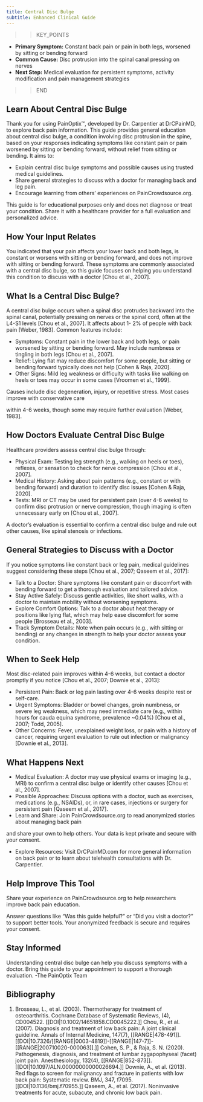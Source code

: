 ```yaml
---
title: Central Disc Bulge
subtitle: Enhanced Clinical Guide
---
```


>>KEY_POINTS
- **Primary Symptom:** Constant back pain or pain in both legs, worsened by sitting or bending forward
- **Common Cause:** Disc protrusion into the spinal canal pressing on nerves
- **Next Step:** Medical evaluation for persistent symptoms, activity modification and pain management strategies
>>END

## Learn About Central Disc Bulge
Thank you for using PainOptix™, developed by Dr. Carpentier at DrCPainMD, to explore back pain information. This guide provides general education about central disc bulge, a condition involving disc protrusion in the spine, based on your responses indicating symptoms like constant pain or pain worsened by sitting or bending forward, without relief from sitting or bending. It aims to:
- Explain central disc bulge symptoms and possible causes using trusted medical guidelines.
- Share general strategies to discuss with a doctor for managing back and leg pain.
- Encourage learning from others’ experiences on PainCrowdsource.org.

This guide is for educational purposes only and does not diagnose or treat your condition. Share it with a healthcare provider for a full evaluation and personalized advice.
## How Your Input Relates
You indicated that your pain affects your lower back and both legs, is constant or worsens with sitting or bending forward, and does not improve with sitting or bending forward. These symptoms are commonly associated with a central disc bulge, so this guide focuses on helping you understand this condition to discuss with a doctor [Chou et al., 2007].
## What Is a Central Disc Bulge?

A central disc bulge occurs when a spinal disc protrudes backward into the spinal canal, potentially pressing on nerves or the spinal cord, often at the L4-S1 levels [Chou et al., 2007]. It affects about 1-
2% of people with back pain [Weber, 1983]. Common features include:
- Symptoms: Constant pain in the lower back and both legs, or pain worsened by sitting or bending
forward. May include numbness or tingling in both legs [Chou et al., 2007].
- Relief: Lying flat may reduce discomfort for some people, but sitting or bending forward typically
does not help [Cohen & Raja, 2020].
- Other Signs: Mild leg weakness or difficulty with tasks like walking on heels or toes may occur in
some cases [Vroomen et al., 1999].

Causes include disc degeneration, injury, or repetitive stress. Most cases improve with conservative care

within 4-6 weeks, though some may require further evaluation [Weber, 1983].
## How Doctors Evaluate Central Disc Bulge
Healthcare providers assess central disc bulge through:
- Physical Exam: Testing leg strength (e.g., walking on heels or toes), reflexes, or sensation to check
for nerve compression [Chou et al., 2007].
- Medical History: Asking about pain patterns (e.g., constant or with bending forward) and duration to
identify disc issues [Cohen & Raja, 2020].
- Tests: MRI or CT may be used for persistent pain (over 4-6 weeks) to confirm disc protrusion or
nerve compression, though imaging is often unnecessary early on [Chou et al., 2007].

A doctor’s evaluation is essential to confirm a central disc bulge and rule out other causes, like spinal stenosis or infections.
## General Strategies to Discuss with a Doctor
If you notice symptoms like constant back or leg pain, medical guidelines suggest considering these steps [Chou et al., 2007; Qaseem et al., 2017]:
- Talk to a Doctor: Share symptoms like constant pain or discomfort with bending forward to get a
thorough evaluation and tailored advice.
- Stay Active Safely: Discuss gentle activities, like short walks, with a doctor to maintain mobility
without worsening symptoms.
- Explore Comfort Options: Talk to a doctor about heat therapy or positions like lying flat, which may
help ease discomfort for some people [Brosseau et al., 2003].
- Track Symptom Details: Note when pain occurs (e.g., with sitting or bending) or any changes in
strength to help your doctor assess your condition.
## When to Seek Help
Most disc-related pain improves within 4-6 weeks, but contact a doctor promptly if you notice [Chou et al., 2007; Downie et al., 2013]:
- Persistent Pain: Back or leg pain lasting over 4-6 weeks despite rest or self-care.
- Urgent Symptoms: Bladder or bowel changes, groin numbness, or severe leg weakness, which may
need immediate care (e.g., within hours for cauda equina syndrome, prevalence ~0.04%) [Chou et al., 2007; Todd, 2005].
- Other Concerns: Fever, unexplained weight loss, or pain with a history of cancer, requiring urgent
evaluation to rule out infection or malignancy [Downie et al., 2013].
## What Happens Next
- Medical Evaluation: A doctor may use physical exams or imaging (e.g., MRI) to confirm a central
disc bulge or identify other causes [Chou et al., 2007].
- Possible Approaches: Discuss options with a doctor, such as exercises, medications (e.g., NSAIDs),
or, in rare cases, injections or surgery for persistent pain [Qaseem et al., 2017].
- Learn and Share: Join PainCrowdsource.org to read anonymized stories about managing back pain

and share your own to help others. Your data is kept private and secure with your consent.
- Explore Resources: Visit DrCPainMD.com for more general information on back pain or to learn
about telehealth consultations with Dr. Carpentier.
## Help Improve This Tool
Share your experience on PainCrowdsource.org to help researchers improve back pain education.

Answer questions like “Was this guide helpful?” or “Did you visit a doctor?” to support better tools. Your anonymized feedback is secure and requires your consent.
## Stay Informed
Understanding central disc bulge can help you discuss symptoms with a doctor. Bring this guide to your appointment to support a thorough evaluation.
-The PainOptix Team

## Bibliography

1. Brosseau, L., et al. (2003). Thermotherapy for treatment of osteoarthritis. Cochrane Database of Systematic Reviews, (4), CD004522. [[DOI|10.1002/14651858.CD0045222.]] Chou, R., et al. (2007). Diagnosis and treatment of low back pain: A joint clinical guideline. Annals of Internal Medicine, 147(7), [[RANGE|478-491]]. [[DOI|10.7326/[[RANGE|0003-4819]]-[[RANGE|147-7]]-[[RANGE|200710020-000063]].]] Cohen, S. P., & Raja, S. N. (2020). Pathogenesis, diagnosis, and treatment of lumbar zygapophyseal (facet) joint pain. Anesthesiology, 132(4), [[RANGE|852-873]]. [[DOI|10.1097/ALN.00000000000026694.]] Downie, A., et al. (2013). Red flags to screen for malignancy and fracture in patients with low back pain: Systematic review. BMJ, 347, f7095. [[DOI|10.1136/bmj.f70955.]] Qaseem, A., et al. (2017). Noninvasive treatments for acute, subacute, and chronic low back pain.